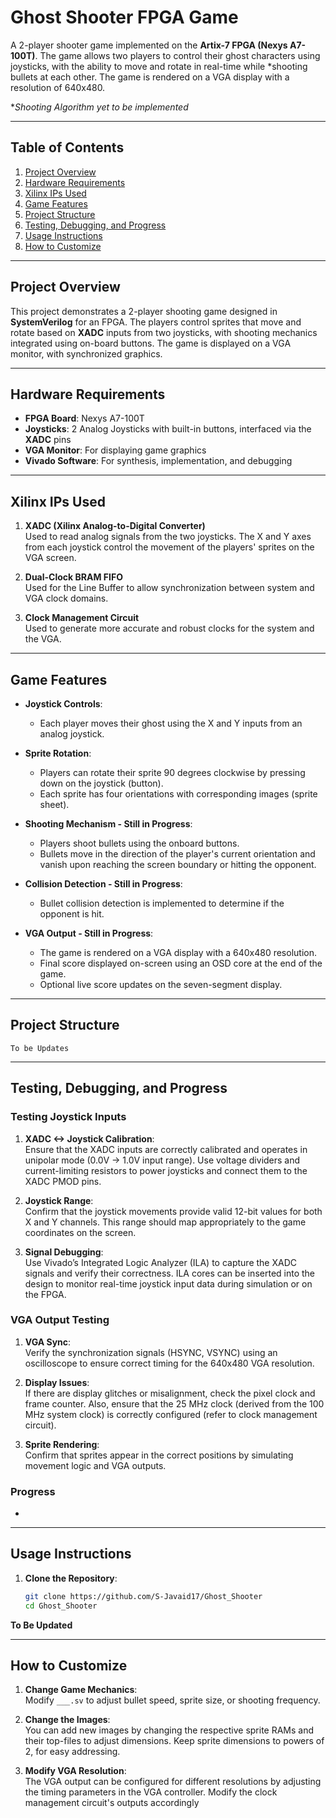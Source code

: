 # Ghost Shooter FPGA Game

A 2-player shooter game implemented on the **Artix-7 FPGA (Nexys A7-100T)**. The game allows two players to control their ghost characters using joysticks, with the ability to move and rotate in real-time while *shooting bullets at each other. The game is rendered on a VGA display with a resolution of 640x480.

**Shooting Algorithm yet to be implemented*


---

## Table of Contents

1. [Project Overview](#project-overview)
2. [Hardware Requirements](#hardware-requirements)
3. [Xilinx IPs Used](#xilinx-ips-used)
4. [Game Features](#game-features)
5. [Project Structure](#project-structure)
6. [Testing, Debugging, and Progress](#testing-debugging-and-progress)
7. [Usage Instructions](#usage-instructions)
8. [How to Customize](#how-to-customize)

---

## Project Overview

This project demonstrates a 2-player shooting game designed in **SystemVerilog** for an FPGA. The players control sprites that move and rotate based on **XADC** inputs from two joysticks, with shooting mechanics integrated using on-board buttons. The game is displayed on a VGA monitor, with synchronized graphics.

---

## Hardware Requirements

- **FPGA Board**: Nexys A7-100T
- **Joysticks**: 2 Analog Joysticks with built-in buttons, interfaced via the **XADC** pins
- **VGA Monitor**: For displaying game graphics
- **Vivado Software**: For synthesis, implementation, and debugging

---

## Xilinx IPs Used

1. **XADC (Xilinx Analog-to-Digital Converter)**  
   Used to read analog signals from the two joysticks. The X and Y axes from each joystick control the movement of the players' sprites on the VGA screen.

2. **Dual-Clock BRAM FIFO**  
   Used for the Line Buffer to allow synchronization between system and VGA clock domains.

3. **Clock Management Circuit**  
   Used to generate more accurate and robust clocks for the system and the VGA.

---

## Game Features

- **Joystick Controls**: 
  - Each player moves their ghost using the X and Y inputs from an analog joystick.
  
- **Sprite Rotation**: 
  - Players can rotate their sprite 90 degrees clockwise by pressing down on the joystick (button). 
  - Each sprite has four orientations with corresponding images (sprite sheet).

- **Shooting Mechanism - Still in Progress**: 
  - Players shoot bullets using the onboard buttons.
  - Bullets move in the direction of the player's current orientation and vanish upon reaching the screen boundary or hitting the opponent.

- **Collision Detection - Still in Progress**: 
  - Bullet collision detection is implemented to determine if the opponent is hit.
  
- **VGA Output - Still in Progress**: 
  - The game is rendered on a VGA display with a 640x480 resolution.
  - Final score displayed on-screen using an OSD core at the end of the game.
  - Optional live score updates on the seven-segment display.

---

## Project Structure

```
To be Updates
```

---

## Testing, Debugging, and Progress

### Testing Joystick Inputs

1. **XADC <-> Joystick Calibration**:  
   Ensure that the XADC inputs are correctly calibrated and operates in unipolar mode (0.0V -> 1.0V input range).
   Use voltage dividers and current-limiting resistors to power joysticks and connect them to the XADC PMOD pins.
   
3. **Joystick Range**:  
   Confirm that the joystick movements provide valid 12-bit values for both X and Y channels. This range should map appropriately to the game coordinates on the screen.

4. **Signal Debugging**:  
   Use Vivado’s Integrated Logic Analyzer (ILA) to capture the XADC signals and verify their correctness. ILA cores can be inserted into the design to monitor real-time joystick input data during simulation or on the FPGA.

### VGA Output Testing

1. **VGA Sync**:  
   Verify the synchronization signals (HSYNC, VSYNC) using an oscilloscope to ensure correct timing for the 640x480 VGA resolution.
   
2. **Display Issues**:  
   If there are display glitches or misalignment, check the pixel clock and frame counter. Also, ensure that the 25 MHz clock (derived from the 100 MHz system clock) is correctly configured (refer to clock management circuit).

3. **Sprite Rendering**:  
   Confirm that sprites appear in the correct positions by simulating movement logic and VGA outputs.

### Progress 

- 

---

## Usage Instructions

1. **Clone the Repository**:
   ```bash
   git clone https://github.com/S-Javaid17/Ghost_Shooter
   cd Ghost_Shooter
   ```

**To Be Updated**

---

## How to Customize

1. **Change Game Mechanics**:  
   Modify `___.sv` to adjust bullet speed, sprite size, or shooting frequency.

2. **Change the Images**:  
   You can add new images by changing the respective sprite RAMs and their top-files to adjust dimensions.
      Keep sprite dimensions to powers of 2, for easy addressing.

4. **Modify VGA Resolution**:  
   The VGA output can be configured for different resolutions by adjusting the timing parameters in the VGA controller.
      Modify the clock management circuit's outputs accordingly
